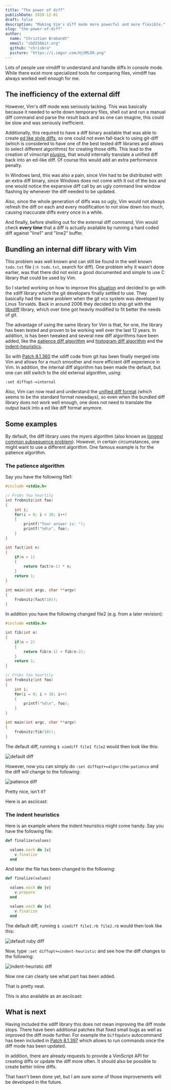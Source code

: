 ```yaml
---
title: "The power of diff"
publishDate: 2018-12-01
draft: false
description: "Making Vim's diff mode more powerful and more flexible."
slug: "the-power-of-diff"
author:
  name: "Christian Brabandt"
  email: "cb@256bit.org"
  github: "chrisbra"
  picture: "https://i.imgur.com/HjSMLD9.png"
---
```


Lots of people use vimdiff to understand and handle diffs in console
mode. While there exist more specialized tools for comparing files,
vimdiff has always worked well enough for me.

## The inefficiency of the external diff

However, Vim's diff mode was seriously lacking. This was basically
because it needed to write down temporary files, shell out and run a
manual diff command and parse the result back and as one can imagine,
this could be slow and was seriously inefficient.

Additionally, this required to have a diff binary available that was
able to create [ed like style diffs][0], so one could not even fall-back
to using git-diff (which is considered to have one of the best tested
diff libraries and allows to select different algorithms) for creating
those diffs. This lead to the creation of vimscript [plugins][1], that
would internally translate a unified diff back into an ed-like diff. Of
course this would add an extra performance penalty.

In Windows land, this was also a pain, since Vim had to be distributed with
an extra diff binary, since Windows does not come with it out of the box
and one would notice the expansive diff call by an ugly command line
window flashing by whenever the diff needed to be updated.

Also, since the whole generation of diffs was so ugly, Vim would not
always refresh the diff on each and every modification to not slow down
too much, causing inaccurate diffs every once in a while.

And finally, before shelling out for the external diff command, Vim
would check **every time** that a diff is actually available by running
a hard coded diff against "line1" and "line2" buffer.

## Bundling an internal diff library with Vim

This problem was well known and can still be found in the well known
`todo.txt` file (`:h todo.txt`, search for diff). One problem why it
wasn't done earlier, was that there did not exist a good documented and
simple to use C library that could be used by Vim.

So I started working on how to improve this [situation][2] and decided
to go with the xdiff library which the git developers finally settled to
use. They basically had the same problem when the git vcs system was
developed by Linus Torvalds. Back in around 2006 they decided
to ship git with the [libxdiff][3] library, which over time got heavily
modified to fit better the needs of git.

The advantage of using the same library for Vim is that, for one, the
library has been tested and proven to be working well over the last
12 years. In addition, is has been tweaked and several new diff
algorithms have been added, like the [patience diff algorithm][4] and
[histogram diff algorithm][5] and the [indent-heuristics][6].

So with [Patch 8.1.360][7] the xdiff code from git has been finally
merged into Vim and allows for a much smoother and more efficient diff
experience in Vim. In addition, the internal diff algorithm has been
made the default, but one can still switch to the old external
algorithm, using:

```vim
:set diffopt-=internal
```

Also, Vim can now read and understand the [unified diff format][8]
(which seems to be the standard format nowadays), so even when the
bundled diff library does not work well enough, one does not need to
translate the output back into a ed like diff format anymore.

## Some examples

By default, the diff library uses the myers algorithm (also known as
[longest common subsequence problem][9]). However, in certain
circumstances, one might want to use a different algorithm. One famous
example is for the patience algorithm.

### The patience algorithm

Say you have the following file1:

```c
#include <stdio.h>

// Frobs foo heartily
int frobnitz(int foo)
{
    int i;
    for(i = 0; i < 10; i++)
    {
        printf("Your answer is: ");
        printf("%d\n", foo);
    }
}

int fact(int n)
{
    if(n > 1)
    {
        return fact(n-1) * n;
    }
    return 1;
}

int main(int argc, char **argv)
{
    frobnitz(fact(10));
}
```

In addition you have the following changed file2 (e.g. from a later revision):

```c
#include <stdio.h>

int fib(int n)
{
    if(n > 2)
    {
        return fib(n-1) + fib(n-2);
    }
    return 1;
}

// Frobs foo heartily
int frobnitz(int foo)
{
    int i;
    for(i = 0; i < 10; i++)
    {
        printf("%d\n", foo);
    }
}

int main(int argc, char **argv)
{
    frobnitz(fib(10));
}
```

The default diff, running `$ vimdiff file1 file2` would then look like this:

![default diff](../chrisbra-diffmode/default_diff.png)

However, now you can simply do `:set diffopt+=algorithm:patience` and the
diff will change to the following:

![patience diff](../chrisbra-diffmode/histogram_diff.png)

Pretty nice, isn't it?

Here is an asciicast:

<script id="asciicast-YL035raOlEbadoWNLpj5cBXan" src="https://asciinema.org/a/YL035raOlEbadoWNLpj5cBXan.js" data-size="1.3vw" async></script>

### The indent heuristics

Here is an example where the indent heuristics might come handy. Say you have the following file:

```ruby
def finalize(values)

  values.each do |v|
    v.finalize
  end
```

And later the file has been changed to the following:

```ruby
def finalize(values)

  values.each do |v|
    v.prepare
  end

  values.each do |v|
    v.finalize
  end
```

The default diff, running `$ vimdiff file1.rb file2.rb` would then look like this:

![default ruby diff](../chrisbra-diffmode/ruby_default.png)

Now, type `:set diffopt+=indent-heuristic` and see how the diff changes to the following:

![indent-heuristic diff](../chrisbra-diffmode/ruby_indent_heuristics.png)

Now one can clearly see what part has been added.

That is pretty neat.

This is also available as an asciicast:

<script id="asciicast-QyIhLUUmwMdpzIjRhkdcPdUyx" src="https://asciinema.org/a/QyIhLUUmwMdpzIjRhkdcPdUyx.js" data-size="1.3vw" async></script>

## What is next

Having included the xdiff library this does not mean improving the diff
mode stops. There have been additional patches that fixed small bugs as
well as improved the diff mode further. For example the `DiffUpdate`
autocommand has been included in [Patch 8.1.397][10] which allows to run
commands once the diff mode has been updated.

In addition, there are already requests to provide a VimScript API for
creating diffs or update the diff more often. It should also be possible
to create better inline diffs.

That hasn't been done yet, but I am sure some of those improvements will
be developed in the future.


[0]: https://en.wikipedia.org/wiki/Diff#Edit_script
[1]: https://github.com/chrisbra/vim-diff-enhanced
[2]: https://github.com/vim/vim/pull/2732
[3]: http://www.xmailserver.org/xdiff-lib.html
[4]: https://bramcohen.livejournal.com/73318.html
[5]: https://stackoverflow.com/a/32367597/789222
[6]: https://hackernoon.com/whats-new-in-git-2-11-64860aea6c4f#892c
[7]: https://github.com/vim/vim/commit/e828b7621cf9065a3582be0c4dd1e0e846e335bf
[8]: https://en.wikipedia.org/wiki/Diff#Unified_format
[9]: https://en.wikipedia.org/wiki/Longest_common_subsequence_problem
[10]: https://github.com/vim/vim/releases/tag/v8.1.0397
